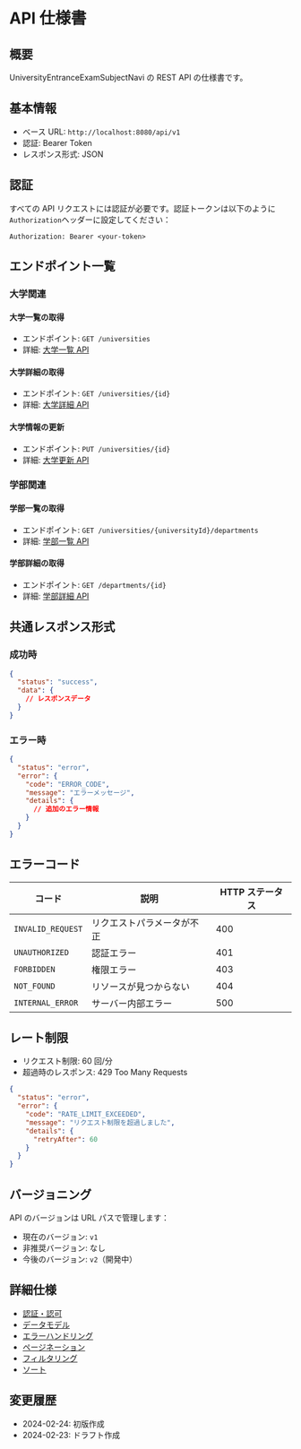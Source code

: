 # API 仕様書

## 概要

UniversityEntranceExamSubjectNavi の REST API の仕様書です。

## 基本情報

- ベース URL: `http://localhost:8080/api/v1`
- 認証: Bearer Token
- レスポンス形式: JSON

## 認証

すべての API リクエストには認証が必要です。認証トークンは以下のように`Authorization`ヘッダーに設定してください：

```
Authorization: Bearer <your-token>
```

## エンドポイント一覧

### 大学関連

#### 大学一覧の取得

- エンドポイント: `GET /universities`
- 詳細: [大学一覧 API](./endpoints/universities/list.md)

#### 大学詳細の取得

- エンドポイント: `GET /universities/{id}`
- 詳細: [大学詳細 API](./endpoints/universities/get.md)

#### 大学情報の更新

- エンドポイント: `PUT /universities/{id}`
- 詳細: [大学更新 API](./endpoints/universities/update.md)

### 学部関連

#### 学部一覧の取得

- エンドポイント: `GET /universities/{universityId}/departments`
- 詳細: [学部一覧 API](./endpoints/departments/list.md)

#### 学部詳細の取得

- エンドポイント: `GET /departments/{id}`
- 詳細: [学部詳細 API](./endpoints/departments/get.md)

## 共通レスポンス形式

### 成功時

```json
{
  "status": "success",
  "data": {
    // レスポンスデータ
  }
}
```

### エラー時

```json
{
  "status": "error",
  "error": {
    "code": "ERROR_CODE",
    "message": "エラーメッセージ",
    "details": {
      // 追加のエラー情報
    }
  }
}
```

## エラーコード

| コード            | 説明                       | HTTP ステータス |
| ----------------- | -------------------------- | --------------- |
| `INVALID_REQUEST` | リクエストパラメータが不正 | 400             |
| `UNAUTHORIZED`    | 認証エラー                 | 401             |
| `FORBIDDEN`       | 権限エラー                 | 403             |
| `NOT_FOUND`       | リソースが見つからない     | 404             |
| `INTERNAL_ERROR`  | サーバー内部エラー         | 500             |

## レート制限

- リクエスト制限: 60 回/分
- 超過時のレスポンス: 429 Too Many Requests

```json
{
  "status": "error",
  "error": {
    "code": "RATE_LIMIT_EXCEEDED",
    "message": "リクエスト制限を超過しました",
    "details": {
      "retryAfter": 60
    }
  }
}
```

## バージョニング

API のバージョンは URL パスで管理します：

- 現在のバージョン: `v1`
- 非推奨バージョン: なし
- 今後のバージョン: `v2`（開発中）

## 詳細仕様

- [認証・認可](./auth.md)
- [データモデル](./models.md)
- [エラーハンドリング](./errors.md)
- [ページネーション](./pagination.md)
- [フィルタリング](./filtering.md)
- [ソート](./sorting.md)

## 変更履歴

- 2024-02-24: 初版作成
- 2024-02-23: ドラフト作成
